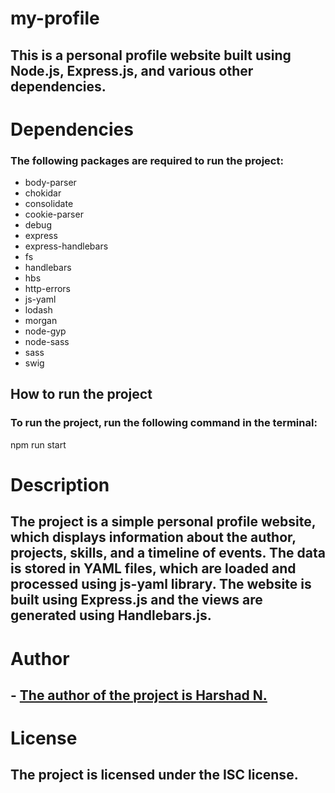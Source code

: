 # my-profile
## This is a personal profile website built using Node.js, Express.js, and various other dependencies.

# Dependencies
### The following packages are required to run the project:

- body-parser
- chokidar
- consolidate
- cookie-parser
- debug
- express
- express-handlebars
- fs
- handlebars
- hbs
- http-errors
- js-yaml
- lodash
- morgan
- node-gyp
- node-sass
- sass
- swig
## How to run the project
### To run the project, run the following command in the terminal:
 
npm run start

# Description
## The project is a simple personal profile website, which displays information about the author, projects, skills, and a timeline of events. The data is stored in YAML files, which are loaded and processed using js-yaml library. The website is built using Express.js and the views are generated using Handlebars.js.

# Author
 ## - [The author of the project is Harshad N.](https://github.com/harshad4321)


# License
## The project is licensed under the ISC license.
